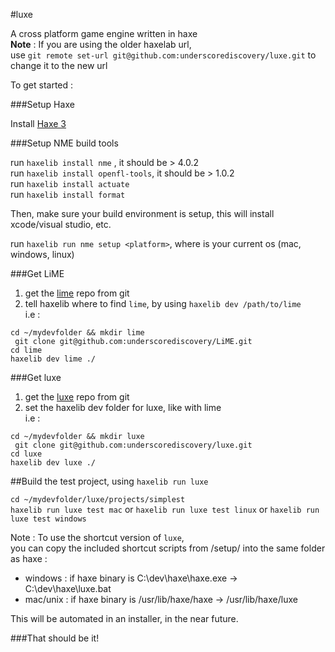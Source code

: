 #luxe

A cross platform game engine written in haxe   
**Note** : If you are using the older haxelab url,    
use `git remote set-url git@github.com:underscorediscovery/luxe.git` to change it to the new url

To get started : 

###Setup Haxe

 Install [Haxe 3](http://haxe.org/download)

###Setup NME build tools

 run `haxelib install nme` , it should be > 4.0.2   
 run `haxelib install openfl-tools`, it should be > 1.0.2    
 run `haxelib install actuate`   
 run `haxelib install format`   
    
 Then, make sure your build environment is setup, this will install xcode/visual studio, etc.
 
 run `haxelib run nme setup <platform>`,  where <platform> is your current os (mac, windows, linux)
 
###Get LiME

 1) get the [lime](https://github.com/underscorediscovery/LiME) repo from git   
 2) tell haxelib where to find `lime`, by using `haxelib dev /path/to/lime`   
 i.e :   

 ` cd ~/mydevfolder && mkdir lime `   
 ` git clone git@github.com:underscorediscovery/LiME.git`    
 ` cd lime `   
 ` haxelib dev lime ./ `   

###Get luxe   

1) get the [luxe](https://github.com/underscorediscovery/luxe) repo from git   
2) set the haxelib dev folder for luxe, like with lime       
 i.e :
 
 ` cd ~/mydevfolder && mkdir luxe `   
 ` git clone git@github.com:underscorediscovery/luxe.git`   
 ` cd luxe `    
 ` haxelib dev luxe ./ `   
 
##Build the test project, using `haxelib run luxe`
    
 `cd ~/mydevfolder/luxe/projects/simplest`   
 `haxelib run luxe test mac` or `haxelib run luxe test linux` or `haxelib run luxe test windows`

Note : To use the shortcut version of `luxe`,   
you can copy the included shortcut scripts from /setup/ into the same folder as haxe :

- windows : if haxe binary is C:\dev\haxe\haxe.exe -> C:\dev\haxe\luxe.bat
- mac/unix : if haxe binary is /usr/lib/haxe/haxe -> /usr/lib/haxe/luxe 

This will be automated in an installer, in the near future.

###That should be it!
